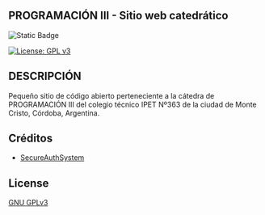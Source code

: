 ## PROGRAMACIÓN III - Sitio web catedrático
![Static Badge](https://img.shields.io/badge/codigo-en%20desarrollo)

[![License: GPL v3](https://img.shields.io/badge/License-GPLv3-blue.svg)](https://www.gnu.org/licenses/gpl-3.0)

## DESCRIPCIÓN
Pequeño sitio de código abierto perteneciente a la cátedra de PROGRAMACIÓN III del colegio técnico IPET Nº363 de la ciudad de Monte Cristo, Córdoba, Argentina.

## Créditos
- [SecureAuthSystem](https://github.com/Code-Break0/SecureAuthSystem)

## License
[GNU GPLv3](https://choosealicense.com/licenses/gpl-3.0/)
